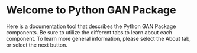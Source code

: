 # Welcome to Python GAN Package

Here is a documentation tool that describes the Python GAN Package components. Be sure to utilize the different tabs to learn about each component. To learn more general information, please select the About tab, or select the next button.
